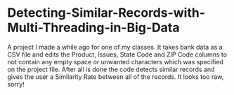 # Detecting-Similar-Records-with-Multi-Threading-in-Big-Data
A project I made a while ago for one of my classes. It takes bank data as a CSV file
and edits the Product, Issues, State Code and ZIP Code columns to not contain any empty space or unwanted characters which was specified on the project file.
After all is done the code detects similar records and gives the user a Similarity Rate between all of the records.
It looks too raw, sorry!
